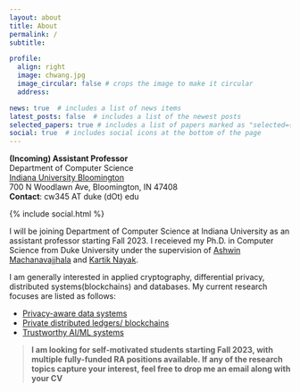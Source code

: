 ```yaml
---
layout: about
title: About
permalink: /
subtitle:

profile:
  align: right
  image: chwang.jpg
  image_circular: false # crops the image to make it circular
  address: 

news: true  # includes a list of news items
latest_posts: false  # includes a list of the newest posts
selected_papers: true # includes a list of papers marked as "selected={true}"
social: true  # includes social icons at the bottom of the page
---
```


**(Incoming) Assistant Professor**\
Department of Computer Science\
[Indiana University Bloomington](https://cs.indiana.edu/)\
700 N Woodlawn Ave, Bloomington, IN 47408\
**Contact**: cw345 AT duke (dOt) edu

<div class="contact-icons">
{% include social.html %}
</div>

<b></b>

I will be joining Department of Computer Science at Indiana University as an assistant professor starting Fall 2023. I receieved my Ph.D. in Computer Science from Duke University under the supervision of [Ashwin Machanavajjhala](https://users.cs.duke.edu/~ashwin/) and [Kartik Nayak](https://users.cs.duke.edu/~kartik/).


I am generally interested in applied cryptography, differential privacy, distributed systems(blockchains) and databases. My current research focuses are listed as follows:

- [Privacy-aware data systems](/projects/#dbms)
- [Private distributed ledgers/ blockchains](/projects/#blockchain)
- [Trustworthy AI/ML systems](/projects/#ai)


>**I am looking for self-motivated students starting Fall 2023, with multiple fully-funded RA positions available. If any of the research topics capture your interest, feel free to drop me an email along with your CV**
